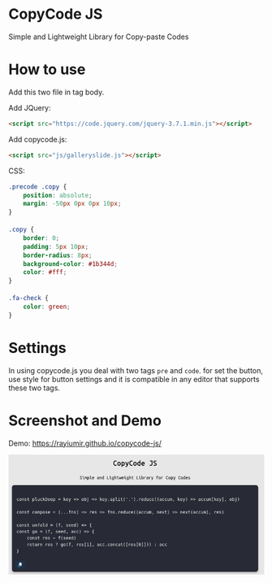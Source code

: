 
# CopyCode JS

Simple and Lightweight Library for Copy-paste Codes

# How to use

Add this two file in tag body.

Add JQuery:

```html
<script src="https://code.jquery.com/jquery-3.7.1.min.js"></script>
```
Add copycode.js:

```html
<script src="js/galleryslide.js"></script>
```

CSS:

```css
.precode .copy {
    position: absolute;
    margin: -50px 0px 0px 10px;
}

.copy {
    border: 0;
    padding: 5px 10px;
    border-radius: 8px;
    background-color: #1b344d;
    color: #fff;
}

.fa-check {
    color: green;
}
```

# Settings

In using copycode.js you deal with two tags `pre` and `code`. for set the button, use style for button settings and it is compatible in any editor that supports these two tags.

# Screenshot and Demo

Demo: https://rayiumir.github.io/copycode-js/

<picture>
  <source media="(prefers-color-scheme: dark)" srcset="./screenshots/screenshot.png">
  <source media="(prefers-color-scheme: light)" srcset="./screenshots/screenshot.png">
  <img alt="CopyCode JS" src="./screenshots/screenshot.png">
</picture>